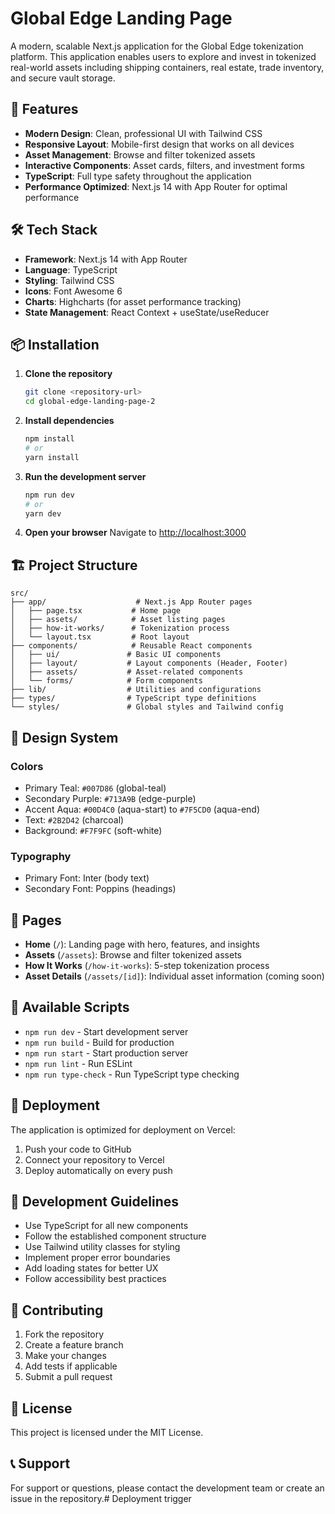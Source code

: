 # Global Edge Landing Page

A modern, scalable Next.js application for the Global Edge tokenization platform. This application enables users to explore and invest in tokenized real-world assets including shipping containers, real estate, trade inventory, and secure vault storage.

## 🚀 Features

- **Modern Design**: Clean, professional UI with Tailwind CSS
- **Responsive Layout**: Mobile-first design that works on all devices
- **Asset Management**: Browse and filter tokenized assets
- **Interactive Components**: Asset cards, filters, and investment forms
- **TypeScript**: Full type safety throughout the application
- **Performance Optimized**: Next.js 14 with App Router for optimal performance

## 🛠️ Tech Stack

- **Framework**: Next.js 14 with App Router
- **Language**: TypeScript
- **Styling**: Tailwind CSS
- **Icons**: Font Awesome 6
- **Charts**: Highcharts (for asset performance tracking)
- **State Management**: React Context + useState/useReducer

## 📦 Installation

1. **Clone the repository**
   ```bash
   git clone <repository-url>
   cd global-edge-landing-page-2
   ```

2. **Install dependencies**
   ```bash
   npm install
   # or
   yarn install
   ```

3. **Run the development server**
   ```bash
   npm run dev
   # or
   yarn dev
   ```

4. **Open your browser**
   Navigate to [http://localhost:3000](http://localhost:3000)

## 🏗️ Project Structure

```
src/
├── app/                    # Next.js App Router pages
│   ├── page.tsx           # Home page
│   ├── assets/            # Asset listing pages
│   ├── how-it-works/      # Tokenization process
│   └── layout.tsx         # Root layout
├── components/            # Reusable React components
│   ├── ui/               # Basic UI components
│   ├── layout/           # Layout components (Header, Footer)
│   ├── assets/           # Asset-related components
│   └── forms/            # Form components
├── lib/                  # Utilities and configurations
├── types/                # TypeScript type definitions
└── styles/               # Global styles and Tailwind config
```

## 🎨 Design System

### Colors
- Primary Teal: `#007D86` (global-teal)
- Secondary Purple: `#713A9B` (edge-purple)
- Accent Aqua: `#00D4C0` (aqua-start) to `#7F5CD0` (aqua-end)
- Text: `#2B2D42` (charcoal)
- Background: `#F7F9FC` (soft-white)

### Typography
- Primary Font: Inter (body text)
- Secondary Font: Poppins (headings)

## 📱 Pages

- **Home** (`/`): Landing page with hero, features, and insights
- **Assets** (`/assets`): Browse and filter tokenized assets
- **How It Works** (`/how-it-works`): 5-step tokenization process
- **Asset Details** (`/assets/[id]`): Individual asset information (coming soon)

## 🔧 Available Scripts

- `npm run dev` - Start development server
- `npm run build` - Build for production
- `npm run start` - Start production server
- `npm run lint` - Run ESLint
- `npm run type-check` - Run TypeScript type checking

## 🚀 Deployment

The application is optimized for deployment on Vercel:

1. Push your code to GitHub
2. Connect your repository to Vercel
3. Deploy automatically on every push

## 📝 Development Guidelines

- Use TypeScript for all new components
- Follow the established component structure
- Use Tailwind utility classes for styling
- Implement proper error boundaries
- Add loading states for better UX
- Follow accessibility best practices

## 🤝 Contributing

1. Fork the repository
2. Create a feature branch
3. Make your changes
4. Add tests if applicable
5. Submit a pull request

## 📄 License

This project is licensed under the MIT License.

## 📞 Support

For support or questions, please contact the development team or create an issue in the repository.#   D e p l o y m e n t   t r i g g e r  
 